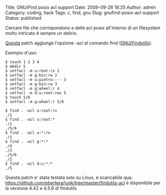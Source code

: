 Title: GNU/Find posix acl support
Date: 2009-09-28 18:25
Author: admin
Category: coding, hack
Tags: c, find, gnu
Slug: gnufind-posix-acl-support
Status: published

Cercare file che corrispondono a delle acl posix all'interno di un
filesystem molto intricato è sempre un delirio.

[Questa](https://github.com/pbertera/junk/tree/master/findutils-acl) patch aggiunge
l'opzione -acl al comando find
([GNU/Findutils](http://www.gnu.org/software/findutils/)).

Esempio d'uso:

```
$ touch 1 2 3 4
$ mkdir 5
$ setfacl -m u:root:rx 1
$ setfacl -m g:bin:rw 2
$ setfacl -m u:pietro:--- 3
$ setfacl -m g:bin:rw 3
$ setfacl -m g:wheel:r 4
$ setfacl -m d:u:root:rwx 5
$ touch 5/6
$ setfacl -m g:wheel:r 5/6

$ find . -acl u:root:rx
./1
$ find . -acl u:root:*
./1
./5/6
$ find . -acl u:*:rx
./1
$ find . -acl g:*:*
./4
./3
./5/6
./2
$ find . -acl d:u:*:*
./5
```

Questa patch e' stata testata solo su Linux, è scaricabile qua:
<https://github.com/pbertera/junk/tree/master/findutils-acl> è disponibile per la
versione 4.42 e 4.5.6 di findutils

